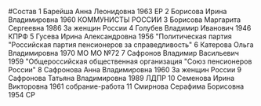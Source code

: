 #Состав
1 Барейша Анна Леонидовна 1963 ЕР
2 Борисова Ирина Владимировна 1960 КОММУНИСТЫ РОССИИ
3 Борисова Маргарита Сергеевна 1986 За женщин России
4 Голубев Владимир Иванович 1946 КПРФ
5 Гусева Ирина Александровна 1956 \"Политическая партия \"Российская партия пенсионеров за справедливость\"
6 Катерова Ольга Владимировна 1970 МО МО №72
7 Сафронов Владимир Васильевич 1959 \"Общероссийская общественная организация \"Союз пенсионеров России\"
8 Сафронова Анна Владимировна 1960 За женщин России
9 Сафронова Татьяна Владимировна 1989 ЛДПР
10 Семенова Ирина Викторовна 1961 собрание-работа
11 Смирнова Серафима Борисовна 1954 СР
